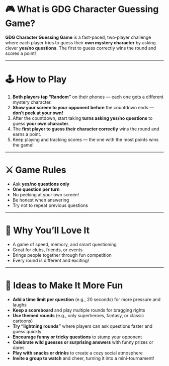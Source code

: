 # 🎮 What is GDG Character Guessing Game?

**GDG Character Guessing Game** is a fast-paced, two-player challenge where each player tries to guess their **own mystery character** by asking clever **yes/no questions**. The first to guess correctly wins the round and scores a point!

---

# 🕹️ How to Play

1. **Both players tap “Random”** on their phones — each one gets a different mystery character.  
2. **Show your screen to your opponent** **before** the countdown ends — **don’t peek at your own!**  
3. After the countdown, start taking **turns asking yes/no questions** to guess **your own character**.  
4. The **first player to guess their character correctly** wins the round and earns a point.  
5. Keep playing and tracking scores — the one with the most points wins the game!

---

# ⚔️ Game Rules

- Ask **yes/no questions only**  
- **One question per turn**  
- No peeking at your own screen!  
- Be honest when answering  
- Try not to repeat previous questions

---

# 🤩 Why You’ll Love It

- A game of speed, memory, and smart questioning  
- Great for clubs, friends, or events  
- Brings people together through fun competition  
- Every round is different and exciting!

---

# 🎉 Ideas to Make It More Fun

- **Add a time limit per question** (e.g., 20 seconds) for more pressure and laughs  
- **Keep a scoreboard** and play multiple rounds for bragging rights  
- **Use themed rounds** (e.g., only superheroes, fantasy, or classic cartoons)  
- **Try “lightning rounds”** where players can ask questions faster and guess quickly  
- **Encourage funny or tricky questions** to stump your opponent  
- **Celebrate wild guesses or surprising answers** with funny prizes or dares  
- **Play with snacks or drinks** to create a cozy social atmosphere  
- **Invite a group to watch** and cheer, turning it into a mini-tournament!
